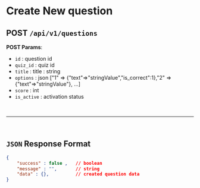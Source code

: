 # **Create New question**

## POST ``/api/v1/questions``

**POST Params**:
- ``id`` : question id
- ``quiz_id`` : quiz id
- ``title`` :  title : string
- ``options`` : json ["1" => {"text"=>"stringValue","is_correct":1},"2" => {"text"=>"stringValue"}, ...]
- ``score`` :  int
- ``is_active`` :  activation status

<br><hr><br>

## ``JSON`` Response Format

``` json
{
    "success" : false ,   // boolean
    "message" : "",       // string
    "data" : {},          // created question data
}
```